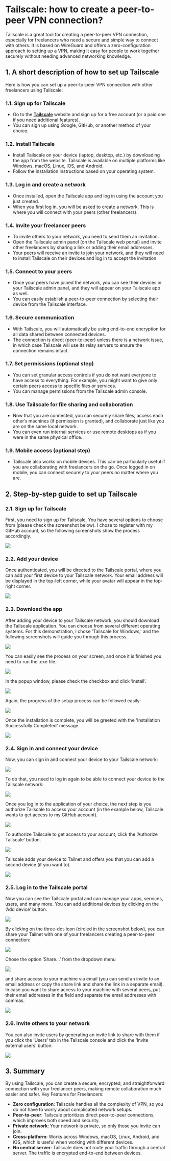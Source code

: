 # Tailscale: how to create a peer-to-peer VPN connection?

Tailscale is a great tool for creating a peer-to-peer VPN connection, especially for freelancers who need a secure and simple way to connect with others. It is based on WireGuard and offers a zero-configuration approach to setting up a VPN, making it easy for people to work together securely without needing advanced networking knowledge.

## 1. A short description of how to set up Tailscale

Here is how you can set up a peer-to-peer VPN connection with other freelancers using Tailscale:

### 1.1. Sign up for Tailscale

* Go to the **[Tailscale](https://tailscale.com/)** website and sign up for a free account (or a paid one if you need additional features).
* You can sign up using Google, GitHub, or another method of your choice.

### 1.2. Install Tailscale

* Install Tailscale on your device (laptop, desktop, etc.) by downloading the app from the website. Tailscale is available on multiple platforms like Windows, macOS, Linux, iOS, and Android.
* Follow the installation instructions based on your operating system.

### 1.3. Log in and create a network

* Once installed, open the Tailscale app and log in using the account you just created.
* When you first log in, you will be asked to create a network. This is where you will connect with your peers (other freelancers).

### 1.4. Invite your freelancer peers

* To invite others to your network, you need to send them an invitation.
* Open the Tailscale admin panel (on the Tailscale web portal) and invite other freelancers by sharing a link or adding their email addresses.
* Your peers will receive an invite to join your network, and they will need to install Tailscale on their devices and log in to accept the invitation.

### 1.5. Connect to your peers

* Once your peers have joined the network, you can see their devices in your Tailscale admin panel, and they will appear on your Tailscale app as well.
* You can easily establish a peer-to-peer connection by selecting their device from the Tailscale interface.

### 1.6. Secure communication

* With Tailscale, you will automatically be using end-to-end encryption for all data shared between connected devices.
* The connection is direct (peer-to-peer) unless there is a network issue, in which case Tailscale will use its relay servers to ensure the connection remains intact.

### 1.7. Set permissions (optional step)

* You can set granular access controls if you do not want everyone to have access to everything. For example, you might want to give only certain peers access to specific files or services.
* You can manage permissions from the Tailscale admin console.

### 1.8. Use Tailscale for file sharing and collaboration

* Now that you are connected, you can securely share files, access each other’s machines (if permission is granted), and collaborate just like you are on the same local network.
* You can even run internal services or use remote desktops as if you were in the same physical office.

### 1.9. Mobile access (optional step)

* Tailscale also works on mobile devices. This can be particularly useful if you are collaborating with freelancers on the go. Once logged in on mobile, you can connect securely to your peers no matter where you are.
 
## 2. Step-by-step guide to set up Tailscale

### 2.1. Sign up for Tailscale

First, you need to sign up for Tailscale. You have several options to choose from (please check the screenshot below). I chose to register with my GitHub account, so the following screenshots show the process accordingly.

![](http://hdoc.csirt-tooling.org/uploads/upload_7bc54c5844d95d3ca52dbcf48cae22db.png)

### 2.2. Add your device

Once authenticated, you will be directed to the Tailscale portal, where you can add your first device to your Tailscale network. Your email address will be displayed in the top-left corner, while your avatar will appear in the top-right corner.

![](http://hdoc.csirt-tooling.org/uploads/upload_390dd3bf95e0fdf37e028b3bc9043318.png)

### 2.3. Download the app

After adding your device to your Tailscale network, you should download the Tailscale application. You can choose from several different operating systems. For this demonstration, I chose 'Tailscale for Windows,' and the following screenshots will guide you through this process.

![](http://hdoc.csirt-tooling.org/uploads/upload_a273a3dc65136b77a9d449f890e1e7ba.png)

You can easily see the process on your screen, and once it is finished you need to run the .exe file.

![](http://hdoc.csirt-tooling.org/uploads/upload_1f748b5e3f1d8fe370f252f01d0ed1f3.png)

In the popup window, please check the checkbox and click ‘install’.

![](http://hdoc.csirt-tooling.org/uploads/upload_f608f034eae71dd4389dfb6d212558f5.png)

Again, the progress of the setup process can be followed easily:

![](http://hdoc.csirt-tooling.org/uploads/upload_4b223d79034c9093fa1f287bf7ba279a.png)

Once the installation is complete, you will be greeted with the 'Installation Successfully Completed' message.

![](http://hdoc.csirt-tooling.org/uploads/upload_a825f3ff4f2720d0137ea826bc5df2ef.png)

### 2.4. Sign in and connect your device

Now, you can sign in and connect your device to your Tailscale network:

![](http://hdoc.csirt-tooling.org/uploads/upload_be4bf11dcd3a9e032aeb7167a0c2feae.png)

To do that, you need to log in again to be able to connect your device to the Tailscale network:

![](http://hdoc.csirt-tooling.org/uploads/upload_a27dd0bfeff38f5e293e1f922f68cf33.png)

Once you log in to the application of your choice, the next step is you authorize Tailscale to access your account (in the example below, Tailscale wants to get access to my GitHub account). 

![](http://hdoc.csirt-tooling.org/uploads/upload_1c3bd51fed41b4e5742194c3105a4ae6.png)

To authorize Tailscale to get access to your account, click the ‘Authorize Tailscale’ button.

![](http://hdoc.csirt-tooling.org/uploads/upload_74b1cf5e11f2e83e3e835a391d67debf.png)

Tailscale adds your device to Tailnet and offers you that you can add a second device (if you want to).

![](http://hdoc.csirt-tooling.org/uploads/upload_938175545bf439788b8dee2dc2bfc867.png)

### 2.5. Log in to the Tailscale portal

Now you can see the Tailscale portal and can manage your apps, services, users, and many more. You can add additional devices by clicking on the ‘Add device’ button.

![](http://hdoc.csirt-tooling.org/uploads/upload_b819e3349aba203b8262a084f7a8004b.png)

By clicking on the three-dot-icon (circled in the screenshot below), you can share your Tailnet with one of your freelancers creating a peer-to-peer connection:

![](http://hdoc.csirt-tooling.org/uploads/upload_1b74ca38d60c851e1ab9fbfd705dec89.png)

Chose the option ‘Share…’ from the dropdown menu

![](http://hdoc.csirt-tooling.org/uploads/upload_a06ed3157034f7eef141240ae9630006.png)

and share access to your machine via email (you can send an invite to an email address or copy the share link and share the link in a separate email). In case you want to share access to your machine with several peers, put their email addresses in the field and separate the email addresses with commas.

![](http://hdoc.csirt-tooling.org/uploads/upload_fe69b29ee6b6dca1e7fd9dbe41627b8b.png)

### 2.6. Invite others to your network

You can also invite users by generating an invite link to share with them if you click the ‘Users’ tab in the Tailscale console and click the ‘Invite external users’ button:

![](http://hdoc.csirt-tooling.org/uploads/upload_faf818bab72fe7682dd9c06b2b880d93.png)


## 3. Summary

By using Tailscale, you can create a secure, encrypted, and straightforward connection with your freelancer peers, making remote collaboration much easier and safer.
Key Features for Freelancers:

* **Zero configuration**: Tailscale handles all the complexity of VPN, so you do not have to worry about complicated network setups.
* **Peer-to-peer**: Tailscale prioritizes direct peer-to-peer connections, which improves both speed and security.
* **Private network**: Your network is private, so only those you invite can join.
* **Cross-platform**: Works across Windows, macOS, Linux, Android, and iOS, which is useful when working with different devices.
* **No central server**: Tailscale does not route your traffic through a central server. The traffic is encrypted end-to-end between devices.

